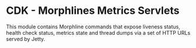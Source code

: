 # CDK - Morphlines Metrics Servlets

This module contains Morphline commands that expose liveness status, health check status, metrics state and thread dumps via a set of HTTP URLs served by Jetty.
